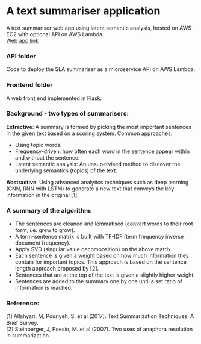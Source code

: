 # A text summariser application
A text summariser web app using latent semantic analysis, hosted on AWS EC2 with optional API on AWS Lambda.  
[Web app link](http://13.55.103.147/index)
### API folder
Code to deploy the SLA summariser as a microservice API on AWS Lambda.
### Frontend folder
A web front end implemented in Flask.

### Background - two types of summarisers:  
**Extractive**: A summary is formed by picking the most important sentences in the given text based on a scoring system. Common approaches:

  * Using topic words.  
  * Frequency-driven: how often each word in the sentence appear within and without the sentence.  
  * Latent semantic analysis: An unsupervised method to discover the underlying semantics (topics) of the text.

**Abstractive**: Using advanced analytics techniques such as deep learning (CNN, RNN with LSTM) to generate a new text that conveys the key information in the original [1].

### A summary of the algorithm:
  * The sentences are cleaned and lemmatised (convert words to their root form, i.e. grew to grow).
  * A term-sentence matrix is built with TF-IDF (term frequency inverse document frequency).
  * Apply SVD (singular value decomposition) on the above matrix.
  * Each sentence is given a weight based on how much information they contain for important topics. This approach is based on the sentence length approach proposed by [2].
  * Sentences that are at the top of the text is given a slightly higher weight.
  * Sentences are added to the summary one by one until a set ratio of information is reached.
  
### Reference:  
[1] Allahyari, M, Pouriyeh, S. et al (2017). Text Summarization Techniques: A Brief Survey.  
[2] Steinberger, J, Poesio, M. et al (2007). Two uses of anaphora resolution in summarization.
